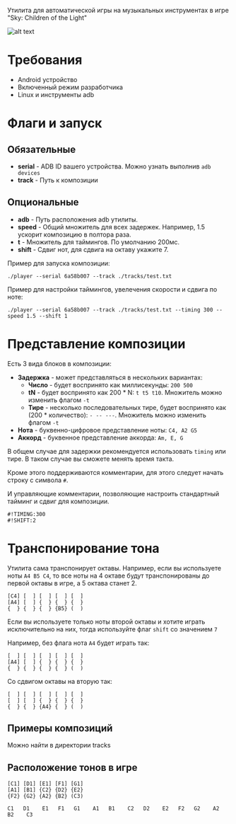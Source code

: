 Утилита для автоматической игры на музыкальных инструментах
в игре "Sky: Children of the Light"

![alt text](./assets/proof.gif)

# Требования

- Android устройство
- Включенный режим разработчика
- Linux и инструменты adb

# Флаги и запуск

## Обязательные
- **serial** - ADB ID вашего устройства.
    Можно узнать выполнив `adb devices`
- **track** - Путь к композиции

## Опциональные
- **adb** - Путь расположения adb утилиты.
- **speed** - Общий множитель для всех задержек.
    Например, 1.5 ускорит композицию в полтора раза.
- **t** - Множитель для таймингов. По умолчанию 200мс.
- **shift** - Сдвиг нот, для сдвига на октаву укажите 7.

Пример для запуска композиции:
```
./player --serial 6a58b007 --track ./tracks/test.txt
```

Пример для настройки таймингов, увелечения скорости и сдвига по ноте:
```
./player --serial 6a58b007 --track ./tracks/test.txt --timing 300 --speed 1.5 --shift 1
```

# Представление композиции

Есть 3 вида блоков в композиции:
- **Задержка** - может представляться в нескольких вариантах:
    - **Число** - будет воспринято как миллисекунды: `200 500`
    - **tN** - будет воспринято как 200 * N: `t t5 t10`.
        Множитель можно изменить флагом `-t`
    - **Тире** - несколько последовательных тире,
        будет воспринято как (200 * количество): `- -- ---`.
        Множитель можно изменить флагом `-t`
- **Нота** - буквенно-цифровое представление ноты: `C4, A2 G5`
- **Аккорд** - буквенное представление аккорда: `Am, E, G`

В общем случае для задержки рекомендуется использовать `timing`
или тире. В таком случае вы сможете менять время такта.

Кроме этого поддерживаются комментарии, для этого следует начать
строку с символа `#`.

И управляющие комментарии, позволяющие настроить стандартный
тайминг и сдвиг для композиции.

```
#!TIMING:300
#!SHIFT:2
```

# Транспонирование тона

Утилита сама транспонирует октавы.
Например, если вы используете ноты `A4 B5 C4`, то все ноты на 4 октаве
будут транспонированы до первой октавы в игре, а 5 октава станет 2.
```
[C4] [  ] [  ] [  ] [  ]
[A4] [  ] {  } {  } {  }
{  } {  } {  } {B5} (  )
```

Если вы используете только ноты второй октавы и хотите играть
исключительно на них, тогда используйте флаг `shift` со значением `7`

Например, без флага нота `A4` будет играть так:
```
[  ] [  ] [  ] [  ] [  ]
[A4] [  ] {  } {  } {  }
{  } {  } {  } {  } (  )
```
Со сдвигом октавы на вторую так:
```
[  ] [  ] [  ] [  ] [  ]
[  ] [  ] {  } {  } {  }
{  } {  } {A4} {  } (  )
```

## Примеры композиций

Можно найти в директории tracks

## Расположение тонов в игре


```
[C1] [D1] [E1] [F1] [G1]
[A1] [B1] {C2} {D2} {E2}
{F2} {G2} {A2} {B2} (C3)
```

```
C1   D1    E1   F1   G1    A1   B1    C2   D2    E2   F2   G2    A2   B2    C3
```